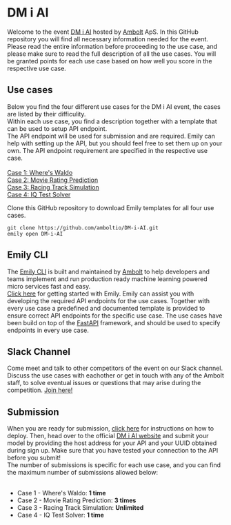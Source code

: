 # DM i AI
Welcome to the event <a href="https://dmiai.dk/">DM i AI</a> hosted by <a href="https://ambolt.io/">Ambolt</a> ApS.
In this GitHub repository you will find all necessary information needed for the event. Please read the entire information before proceeding to the use case, and please make sure to read the full description of all the use cases. You will be granted points for each use case based on how well you score in the respective use case.


<h2>Use cases</h2>
Below you find the four different use cases for the  DM i AI event, the cases are listed by their difficulity. <br>
Within each use case, you find a description together with a template that can be used to setup API endpoint. <br> 
The API endpoint will be used for submission and are required. Emily can help with setting up the API, but you should feel free to set them up on your own. The API endpoint requirement are specified in the respective use case. <br> <br>
<a href="https://github.com/amboltio/DM-i-AI/tree/main/wheres-waldo">Case 1: Where's Waldo</a> <br>
<a href="https://github.com/amboltio/DM-i-AI/tree/main/movie-reviews">Case 2: Movie Rating Prediction</a> <br>
<a href="https://github.com/amboltio/DM-i-AI/tree/main/race-game">Case 3: Racing Track Simulation</a> <br>
<a href="https://github.com/amboltio/DM-i-AI/tree/main/iq-test">Case 4: IQ Test Solver</a> <br>

Clone this GitHub repository to download Emily templates for all four use cases.
```
git clone https://github.com/amboltio/DM-i-AI.git
emily open DM-i-AI
```

<h2>Emily CLI</h2>
The <a href="https://ambolt.io/emily-ai/">Emily CLI</a> is built and maintained by <a href="https://ambolt.io/">Ambolt</a> to help developers and teams implement and run production ready machine learning powered micro services fast and easy. <br>
<a href="https://github.com/amboltio/DM-i-AI/tree/main">Click here</a> for getting started with Emily. Emily can assist you with developing the required API endpoints for the use cases. Together with every use case a predefined and documented template is provided to ensure correct API endpoints for the specific use case.
The use cases have been build on top of the <a href="https://fastapi.tiangolo.com/">FastAPI</a> framework, and should be used to specify endpoints in every use case.

<h2>Slack Channel</h2>
Come meet and talk to other competitors of the event on our Slack channel. Discuss the use cases with eachother or get in touch with any of the Ambolt staff, to solve eventual issues or questions that may arise during the competition. <a href="https://join.slack.com/t/ambolt-workspace/shared_invite/zt-x3v58h8z-3R2NX62fjoxRyXAabx1wIQ">Join here!</a> <br>


<h2>Submission</h2>
When you are ready for submission, <a href="https://dmiai.dk/guide/deploy">click here</a> for instructions on how to deploy. Then, head over to the official <a href="https://dmiai.dk/">DM i AI website</a> and submit your model by providing the host address for your API and your UUID obtained during sign up. Make sure that you have tested your connection to the API before you submit!<br>
The number of submissions is specific for each use case, and you can find the maximum number of submissions allowed below: <br> <br>

* Case 1 - Where's Waldo: **1 time** <br>
* Case 2 - Movie Rating Prediction: **3 times** <br>
* Case 3 - Racing Track Simulation: **Unlimited** <br>
* Case 4 - IQ Test Solver: **1 time** <br>

